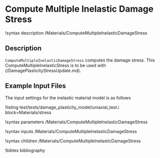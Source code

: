 # Compute Multiple Inelastic Damage Stress

!syntax description /Materials/ComputeMultipleInelasticDamageStress

## Description

`ComputeMultipleInelasticDamageStress` computes the damage stress.
This ComputeMultipleInelasticStress is to be used with (/DamagePlasticityStressUpdate.md).
## Example Input Files

The input settings for the inelastic material model is as follows

!listing test/tests/damage_plasticity_model/uniaxial_test.i block=Materials/stress

!syntax parameters /Materials/ComputeMultipleInelasticDamageStress

!syntax inputs /Materials/ComputeMultipleInelasticDamageStress

!syntax children /Materials/ComputeMultipleInelasticDamageStress

!bibtex bibliography
